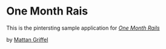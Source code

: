 # One Month Rais
This is the pintersting sample application for
[*One Month Rails*](http://onemonthrails.com)


by [Mattan Griffel](http://mattangriffel.com)